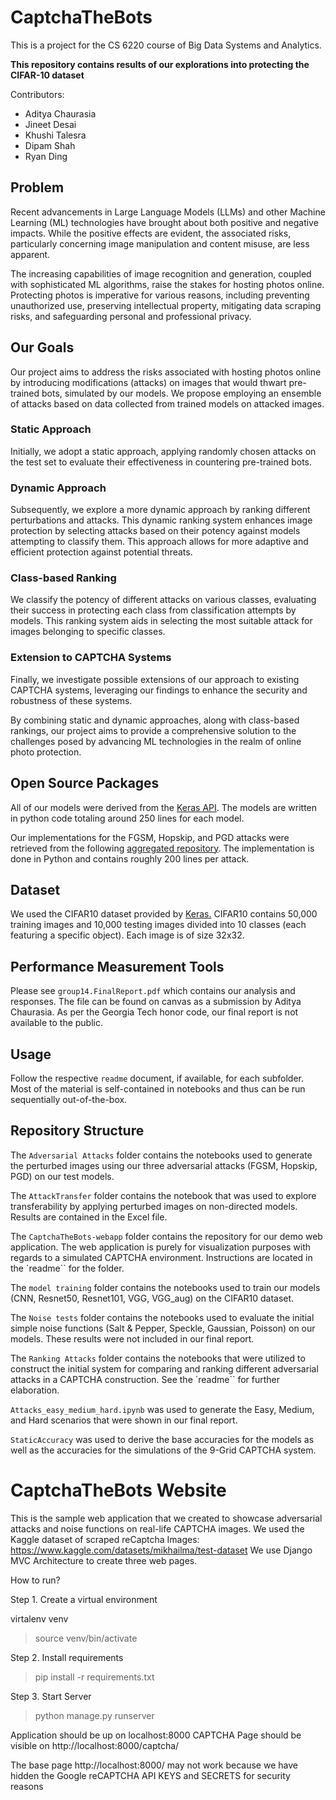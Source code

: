 # CaptchaTheBots

This is a project for the CS 6220 course of Big Data Systems and Analytics.

**This repository contains results of our explorations into protecting the CIFAR-10 dataset**

Contributors:

- Aditya Chaurasia
- Jineet Desai
- Khushi Talesra
- Dipam Shah
- Ryan Ding

## Problem
Recent advancements in Large Language Models (LLMs) and other Machine Learning (ML) technologies have brought about both positive and negative impacts. While the positive effects are evident, the associated risks, particularly concerning image manipulation and content misuse, are less apparent.

The increasing capabilities of image recognition and generation, coupled with sophisticated ML algorithms, raise the stakes for hosting photos online. Protecting photos is imperative for various reasons, including preventing unauthorized use, preserving intellectual property, mitigating data scraping risks, and safeguarding personal and professional privacy.

## Our Goals
Our project aims to address the risks associated with hosting photos online by introducing modifications (attacks) on images that would thwart pre-trained bots, simulated by our models. We propose employing an ensemble of attacks based on data collected from trained models on attacked images.

### Static Approach
Initially, we adopt a static approach, applying randomly chosen attacks on the test set to evaluate their effectiveness in countering pre-trained bots.

### Dynamic Approach
Subsequently, we explore a more dynamic approach by ranking different perturbations and attacks. This dynamic ranking system enhances image protection by selecting attacks based on their potency against models attempting to classify them. This approach allows for more adaptive and efficient protection against potential threats.

### Class-based Ranking
We classify the potency of different attacks on various classes, evaluating their success in protecting each class from classification attempts by models. This ranking system aids in selecting the most suitable attack for images belonging to specific classes.

### Extension to CAPTCHA Systems
Finally, we investigate possible extensions of our approach to existing CAPTCHA systems, leveraging our findings to enhance the security and robustness of these systems.

By combining static and dynamic approaches, along with class-based rankings, our project aims to provide a comprehensive solution to the challenges posed by advancing ML technologies in the realm of online photo protection.

## Open Source Packages
All of our models were derived from the [Keras API](https://keras.io/api/applications/). The models are written in python code totaling around 250 lines for each model.

Our implementations for the FGSM, Hopskip, and PGD attacks were retrieved from the following [aggregated repository](https://github.com/Trusted-AI/adversarial-robustness-toolbox/wiki/ART-Attacks). The implementation is done in Python and contains roughly 200 lines per attack.


## Dataset 
We used the CIFAR10 dataset provided by [Keras.](https://keras.io/api/datasets/cifar10/) CIFAR10 contains 50,000 training images and 10,000 testing images divided into 10 classes (each featuring a specific object). Each image is of size 32x32.

## Performance Measurement Tools
Please see `group14.FinalReport.pdf` which contains our analysis and responses. The file can be found on canvas as a submission by Aditya Chaurasia. As per the Georgia Tech honor code, our final report is not available to the public.

## Usage
Follow the respective `readme` document, if available, for each subfolder. Most of the material is self-contained in notebooks and thus can be run sequentially out-of-the-box.

## Repository Structure
The `Adversarial Attacks` folder contains the notebooks used to generate the perturbed images using our three adversarial attacks (FGSM, Hopskip, PGD) on our test models.

The `AttackTransfer` folder contains the notebook that was used to explore transferability by applying perturbed images on non-directed models. Results are contained in the Excel file.

The `CaptchaTheBots-webapp` folder contains the repository for our demo web application. The web application is purely for visualization purposes with regards to a simulated CAPTCHA environment. Instructions are located in the `readme`` for the folder.

The `model training` folder contains the notebooks used to train our models (CNN, Resnet50, Resnet101, VGG, VGG_aug) on the CIFAR10 dataset.

The `Noise tests` folder contains the notebooks used to evaluate the initial simple noise functions (Salt & Pepper, Speckle, Gaussian, Poisson) on our models. These results were not included in our final report.

The `Ranking Attacks` folder contains the notebooks that were utilized to construct the initial system for comparing and ranking different adversarial attacks in a CAPTCHA construction. See the `readme`` for further elaboration.

`Attacks_easy_medium_hard.ipynb` was used to generate the Easy, Medium, and Hard scenarios that were shown in our final report.

`StaticAccuracy` was used to derive the base accuracies for the models as well as the accuracies for the simulations of the 9-Grid CAPTCHA system.



# CaptchaTheBots Website

This is the sample web application that we created to showcase adversarial attacks and noise functions on real-life CAPTCHA images.
We used the Kaggle dataset of scraped reCaptcha Images: https://www.kaggle.com/datasets/mikhailma/test-dataset 
We use Django MVC Architecture to create three web pages. 


How to run?

Step 1. Create a virtual environment

virtalenv venv
> source venv/bin/activate

Step 2. Install requirements
> pip install -r requirements.txt

Step 3. Start Server
> python manage.py runserver

Application should be up on localhost:8000
CAPTCHA Page should be visible on http://localhost:8000/captcha/

The base page http://localhost:8000/ may not work because we have hidden the Google reCAPTCHA API KEYS and SECRETS for security reasons
